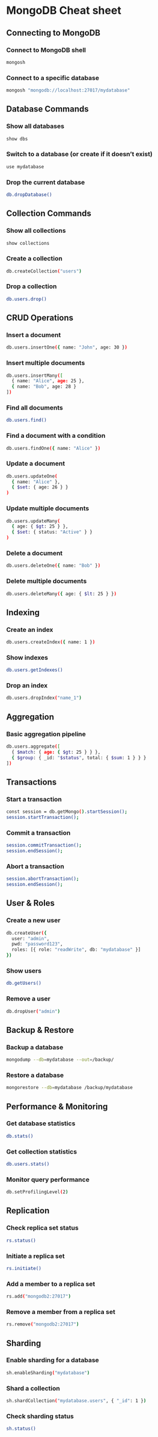 # MongoDB Cheat sheet

## Connecting to MongoDB

### Connect to MongoDB shell

```sh
mongosh
```

### Connect to a specific database

```sh
mongosh "mongodb://localhost:27017/mydatabase"
```

## Database Commands

### Show all databases

```sh
show dbs
```

### Switch to a database (or create if it doesn’t exist)

```sh
use mydatabase
```

### Drop the current database

```sh
db.dropDatabase()
```

## Collection Commands

### Show all collections

```sh
show collections
```

### Create a collection

```sh
db.createCollection("users")
```

### Drop a collection

```sh
db.users.drop()
```

## CRUD Operations

### Insert a document

```sh
db.users.insertOne({ name: "John", age: 30 })
```

### Insert multiple documents

```sh
db.users.insertMany([
  { name: "Alice", age: 25 },
  { name: "Bob", age: 28 }
])
```

### Find all documents

```sh
db.users.find()
```

### Find a document with a condition

```sh
db.users.findOne({ name: "Alice" })
```

### Update a document

```sh
db.users.updateOne(
  { name: "Alice" },
  { $set: { age: 26 } }
)
```

### Update multiple documents

```sh
db.users.updateMany(
  { age: { $gt: 25 } },
  { $set: { status: "Active" } }
)
```

### Delete a document

```sh
db.users.deleteOne({ name: "Bob" })
```

### Delete multiple documents

```sh
db.users.deleteMany({ age: { $lt: 25 } })
```

## Indexing

### Create an index

```sh
db.users.createIndex({ name: 1 })
```

### Show indexes

```sh
db.users.getIndexes()
```

### Drop an index

```sh
db.users.dropIndex("name_1")
```

## Aggregation

### Basic aggregation pipeline

```sh
db.users.aggregate([
  { $match: { age: { $gt: 25 } } },
  { $group: { _id: "$status", total: { $sum: 1 } } }
])
```

## Transactions

### Start a transaction

```sh
const session = db.getMongo().startSession();
session.startTransaction();
```

### Commit a transaction

```sh
session.commitTransaction();
session.endSession();
```

### Abort a transaction

```sh
session.abortTransaction();
session.endSession();
```

## User & Roles

### Create a new user

```sh
db.createUser({
  user: "admin",
  pwd: "password123",
  roles: [{ role: "readWrite", db: "mydatabase" }]
})
```

### Show users

```sh
db.getUsers()
```

### Remove a user

```sh
db.dropUser("admin")
```

## Backup & Restore

### Backup a database

```sh
mongodump --db=mydatabase --out=/backup/
```

### Restore a database

```sh
mongorestore --db=mydatabase /backup/mydatabase
```

## Performance & Monitoring

### Get database statistics

```sh
db.stats()
```

### Get collection statistics

```sh
db.users.stats()
```

### Monitor query performance

```sh
db.setProfilingLevel(2)
```

## Replication

### Check replica set status

```sh
rs.status()
```

### Initiate a replica set

```sh
rs.initiate()
```

### Add a member to a replica set

```sh
rs.add("mongodb2:27017")
```

### Remove a member from a replica set

```sh
rs.remove("mongodb2:27017")
```

## Sharding

### Enable sharding for a database

```sh
sh.enableSharding("mydatabase")
```

### Shard a collection

```sh
sh.shardCollection("mydatabase.users", { "_id": 1 })
```

### Check sharding status

```sh
sh.status()
```
